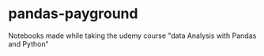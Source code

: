 # pandas-payground
Notebooks made while taking the udemy course "data Analysis with Pandas and Python"
